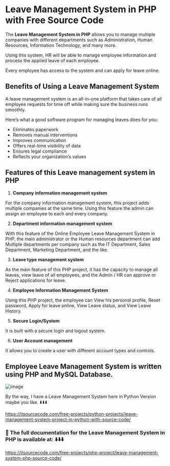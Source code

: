 # Leave Management System in PHP with Free Source Code

The **Leave Management System in PHP** allows you to manage multiple companies with different departments such as Administration, Human Resources, Information Technology, and many more.

Using this system, HR will be able to manage employee information and process the applied leave of each employee.

Every employee has access to the system and can apply for leave online.

## Benefits of Using a Leave Management System

A leave management system is an all-in-one platform that takes care of all employee requests for time off while making sure the business runs smoothly.

Here’s what a good software program for managing leaves does for you:

* Eliminates paperwork
* Removes manual interventions
* Improves communication
* Offers real-time visibility of data
* Ensures legal compliance
* Reflects your organization’s values

## Features of this Leave management system in PHP
1. **Company information management system**

For the company information management system, this project adds multiple companies at the same time.
Using this feature the admin can assign an employee to each and every company.

2. **Department information management system**

With this feature of the Online Employee Leave Management System in PHP, the main administrator or the Human resources department can add Multiple departments per company such as the IT Department, Sales Department, Marketing Department, and the like.

3. **Leave type management system**

As the main feature of this PHP project, it has the capacity to manage all leaves, view leave of all employees, and the Admin / HR can approve or Reject applications for leave.

4. **Employee Information Management System**

Using this PHP project, the employee can View his personal profile, Reset password, Apply for leave online, View Leave status, and View Leave History.

5. **Secure Login/System**

It is built with a secure login and logout system.

6. **User Account management**

It allows you to create a user with different account types and controls.

## Employee Leave Management System is written using PHP and MySQL Database.

![image](https://github.com/user-attachments/assets/4c088b3c-cbbf-47d6-a1d2-ff972ff85938)

By the way, I have a Leave Management System here in Python Version maybe you like. ⬇️⬇️⬇️

https://itsourcecode.com/free-projects/python-projects/leave-management-system-project-in-python-with-source-code/

### 📌 The full documentation for the Leave Management System in PHP is available at: ⬇️⬇️⬇️

https://itsourcecode.com/free-projects/php-project/leave-management-system-php-source-code/
